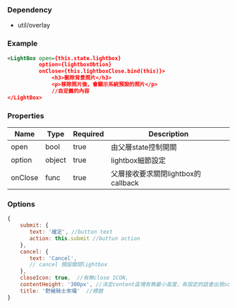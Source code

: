 ### Dependency

 - util/overlay

### Example
``` xml
<LightBox open={this.state.lightbox}
		  option={lightboxObtion}
		  onClose={this.lightboxClose.bind(this)}> 
			  <h3>刪除背景照片</h3>
			  <p>移除照片後，會顯示系統預設的照片</p>
			  //自定義的內容
</LightBox>

```
### Properties
|Name|Type|Required|Description|
|-------|--------|------|---|
|open|bool|true|由父層state控制開關|
|option|object|true|lightbox細節設定|
|onClose|func|true|父層接收要求關閉lightbox的callback|

### Options

``` javascript
{
    submit: {
       text: '確定', //button text
       action: this.submit //buttun action
    },
    cancel: {
       text: 'Cancel', 
       // cancel 預設關閉lightbox
    },
    closeIcon: true,  //有無close ICON,
    contentHeight: '300px', //決定content區塊有無最小高度，有設定的話會出現scroll bar
    title: '野豬騎士來囉'	 //標題
}
```

